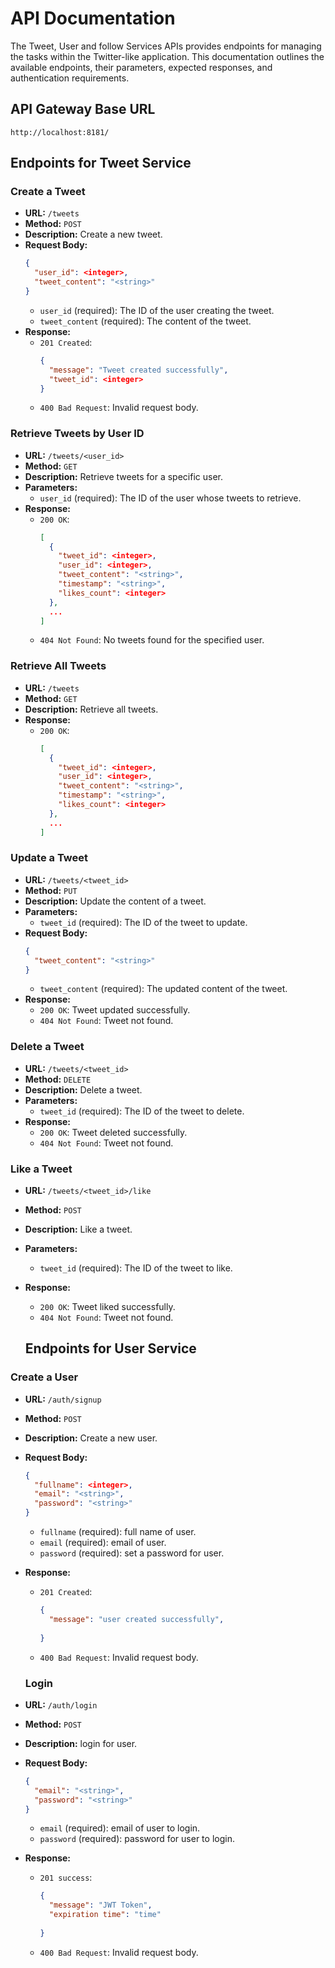 # API Documentation

The Tweet, User and follow Services APIs provides endpoints for managing the tasks within the Twitter-like application. This documentation outlines the available endpoints, their parameters, expected responses, and authentication requirements.

## API Gateway Base URL

```
http://localhost:8181/
```

## Endpoints for Tweet Service

### Create a Tweet

- **URL:** `/tweets`
- **Method:** `POST`
- **Description:** Create a new tweet.
- **Request Body:**
  ```json
  {
    "user_id": <integer>,
    "tweet_content": "<string>"
  }
  ```
  - `user_id` (required): The ID of the user creating the tweet.
  - `tweet_content` (required): The content of the tweet.
- **Response:**
  - `201 Created`:
    ```json
    {
      "message": "Tweet created successfully",
      "tweet_id": <integer>
    }
    ```
  - `400 Bad Request`: Invalid request body.

### Retrieve Tweets by User ID

- **URL:** `/tweets/<user_id>`
- **Method:** `GET`
- **Description:** Retrieve tweets for a specific user.
- **Parameters:**
  - `user_id` (required): The ID of the user whose tweets to retrieve.
- **Response:**
  - `200 OK`:
    ```json
    [
      {
        "tweet_id": <integer>,
        "user_id": <integer>,
        "tweet_content": "<string>",
        "timestamp": "<string>",
        "likes_count": <integer>
      },
      ...
    ]
    ```
  - `404 Not Found`: No tweets found for the specified user.

### Retrieve All Tweets

- **URL:** `/tweets`
- **Method:** `GET`
- **Description:** Retrieve all tweets.
- **Response:**
  - `200 OK`:
    ```json
    [
      {
        "tweet_id": <integer>,
        "user_id": <integer>,
        "tweet_content": "<string>",
        "timestamp": "<string>",
        "likes_count": <integer>
      },
      ...
    ]
    ```

### Update a Tweet

- **URL:** `/tweets/<tweet_id>`
- **Method:** `PUT`
- **Description:** Update the content of a tweet.
- **Parameters:**
  - `tweet_id` (required): The ID of the tweet to update.
- **Request Body:**
  ```json
  {
    "tweet_content": "<string>"
  }
  ```
  - `tweet_content` (required): The updated content of the tweet.
- **Response:**
  - `200 OK`: Tweet updated successfully.
  - `404 Not Found`: Tweet not found.

### Delete a Tweet

- **URL:** `/tweets/<tweet_id>`
- **Method:** `DELETE`
- **Description:** Delete a tweet.
- **Parameters:**
  - `tweet_id` (required): The ID of the tweet to delete.
- **Response:**
  - `200 OK`: Tweet deleted successfully.
  - `404 Not Found`: Tweet not found.

### Like a Tweet

- **URL:** `/tweets/<tweet_id>/like`
- **Method:** `POST`
- **Description:** Like a tweet.
- **Parameters:**
  - `tweet_id` (required): The ID of the tweet to like.
- **Response:**
  - `200 OK`: Tweet liked successfully.
  - `404 Not Found`: Tweet not found.

  ## Endpoints for User Service

### Create a User

- **URL:** `/auth/signup`
- **Method:** `POST`
- **Description:** Create a new user.
- **Request Body:**
  ```json
  {
    "fullname": <integer>,
    "email": "<string>",
    "password": "<string>"
  }
  ```
  - `fullname` (required): full name of user.
  - `email` (required): email of user.
  - `password` (required): set a password for user.
  
- **Response:**
  - `201 Created`:
    ```json
    {
      "message": "user created successfully",
      
    }
    ```
  - `400 Bad Request`: Invalid request body.

  ### Login 

- **URL:** `/auth/login`
- **Method:** `POST`
- **Description:** login for user.
- **Request Body:**
  ```json
  {
    "email": "<string>",
    "password": "<string>"
  }
  ```

  - `email` (required): email of user to login.
  - `password` (required): password for user to login.
  
- **Response:**
  - `201 success`:
    ```json
    {
      "message": "JWT Token",
      "expiration time": "time"
      
    }
    ```
  - `400 Bad Request`: Invalid request body.